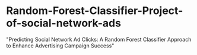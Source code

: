 # Random-Forest-Classifier-Project-of-social-network-ads
"Predicting Social Network Ad Clicks: A Random Forest Classifier Approach to Enhance Advertising Campaign Success"
